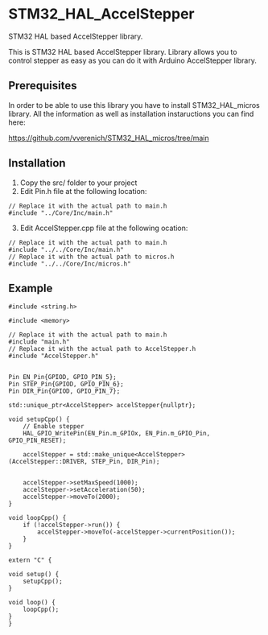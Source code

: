 # STM32_HAL_AccelStepper
STM32 HAL based AccelStepper library.

This is STM32 HAL based AccelStepper library. Library allows you to control stepper as easy as you can do it with Arduino AccelStepper library.

## Prerequisites
In order to be able to use this library you have to install STM32_HAL_micros library. All the information as well as installation instaructions you can find here:

https://github.com/vverenich/STM32_HAL_micros/tree/main

## Installation
1) Copy the src/ folder to your project
2) Edit Pin.h file at the following location:

```
// Replace it with the actual path to main.h
#include "../Core/Inc/main.h"
```

3) Edit AccelStepper.cpp file at the following ocation:

```
// Replace it with the actual path to main.h
#include "../../Core/Inc/main.h"
// Replace it with the actual path to micros.h
#include "../../Core/Inc/micros.h"
```

## Example

```
#include <string.h>

#include <memory>

// Replace it with the actual path to main.h
#include "main.h"
// Replace it with the actual path to AccelStepper.h
#include "AccelStepper.h"


Pin EN_Pin{GPIOD, GPIO_PIN_5};
Pin STEP_Pin{GPIOD, GPIO_PIN_6};
Pin DIR_Pin{GPIOD, GPIO_PIN_7};

std::unique_ptr<AccelStepper> accelStepper{nullptr};

void setupCpp() {
    // Enable stepper 
    HAL_GPIO_WritePin(EN_Pin.m_GPIOx, EN_Pin.m_GPIO_Pin, GPIO_PIN_RESET);
    
    accelStepper = std::make_unique<AccelStepper>(AccelStepper::DRIVER, STEP_Pin, DIR_Pin);
        
        
    accelStepper->setMaxSpeed(1000);
    accelStepper->setAcceleration(50);
    accelStepper->moveTo(2000);
}

void loopCpp() {
    if (!accelStepper->run()) {
        accelStepper->moveTo(-accelStepper->currentPosition());
    }
}

extern "C" {

void setup() {
    setupCpp();
}

void loop() {
    loopCpp();
}
}

```
